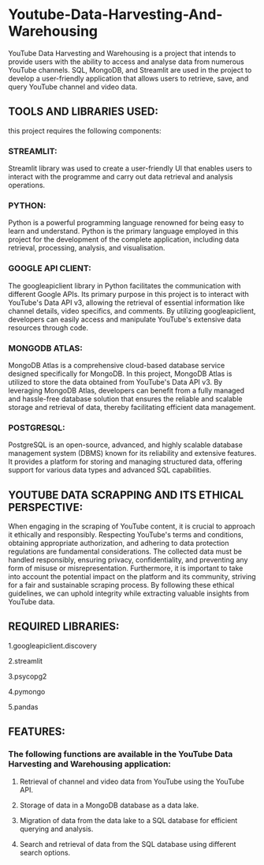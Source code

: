 # Youtube-Data-Harvesting-And-Warehousing
YouTube Data Harvesting and Warehousing is a project that intends to provide users with the ability to access and analyse data from numerous YouTube channels. SQL, MongoDB, and Streamlit are used in the project to develop a user-friendly application that allows users to retrieve, save, and query YouTube channel and video data.
## TOOLS AND LIBRARIES USED:
this project requires the following components:

### STREAMLIT:

Streamlit library was used to create a user-friendly UI that enables users to interact with the programme and carry out data retrieval and analysis operations.

### PYTHON:

Python is a powerful programming language renowned for being easy to learn and understand. Python is the primary language employed in this project for the development of the complete application, including data retrieval, processing, analysis, and visualisation.

### GOOGLE API CLIENT:

The googleapiclient library in Python facilitates the communication with different Google APIs. Its primary purpose in this project is to interact with YouTube's Data API v3, allowing the retrieval of essential information like channel details, video specifics, and comments. By utilizing googleapiclient, developers can easily access and manipulate YouTube's extensive data resources through code.

### MONGODB ATLAS:

MongoDB Atlas is a comprehensive cloud-based database service designed specifically for MongoDB. In this project, MongoDB Atlas is utilized to store the data obtained from YouTube's Data API v3. By leveraging MongoDB Atlas, developers can benefit from a fully managed and hassle-free database solution that ensures the reliable and scalable storage and retrieval of data, thereby facilitating efficient data management.


### POSTGRESQL:

PostgreSQL is an open-source, advanced, and highly scalable database management system (DBMS) known for its reliability and extensive features. It provides a platform for storing and managing structured data, offering support for various data types and advanced SQL capabilities.

## YOUTUBE DATA SCRAPPING AND ITS ETHICAL PERSPECTIVE:

When engaging in the scraping of YouTube content, it is crucial to approach it ethically and responsibly. Respecting YouTube's terms and conditions, obtaining appropriate authorization, and adhering to data protection regulations are fundamental considerations. The collected data must be handled responsibly, ensuring privacy, confidentiality, and preventing any form of misuse or misrepresentation. Furthermore, it is important to take into account the potential impact on the platform and its community, striving for a fair and sustainable scraping process. By following these ethical guidelines, we can uphold integrity while extracting valuable insights from YouTube data.

## REQUIRED LIBRARIES:

1.googleapiclient.discovery

2.streamlit

3.psycopg2

4.pymongo

5.pandas

## FEATURES:

### The following functions are available in the YouTube Data Harvesting and Warehousing application:

1. Retrieval of channel and video data from YouTube using the YouTube API.

2. Storage of data in a MongoDB database as a data lake.

3. Migration of data from the data lake to a SQL database for efficient querying and analysis.

4. Search and retrieval of data from the SQL database using different search options.

